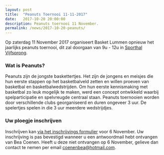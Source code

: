 ```yaml
---
layout: post
title:  "Peanuts Toernooi 11-11-2017"
date:   2017-10-20 20:00:00
description: Peanuts toernooi 11 November.
permalink: /news/2017-10-20-peanuts/
---
```


Op zaterdag 11 November 2017 organiseert Basket Lummen opnieuw het jaarlijks peanuts toernooi, dit zal doorgaan van 9u - 12u in [Sporthal Vijfsprong](/club/sporthal/).

### Wat is Peanuts?

Peanuts zijn de jongste baskettertjes. Het zijn de jongens en meisjes die hun eerste stappen op het basketbalveld zetten en willen proeven van basketbal en basketbalwedstrijden. Om hun eerste kennismaking met basketbal zo leuk mogelijk te maken, werd een concept ontwikkeld waarbij spelparticipatie en spelvreugde centraal staan. Peanuts toernooien worden door verschillende clubs georganiseerd en duren ongeveer 3 uur. De spelertjes spelen in die 3 uur meerdere wedstrijdjes.

### Uw ploegje inschrijven

Inschrijven kan [via het inschrijvings formulier](http://www.basketlummen.be/b/peanuts.asp) voor 6 November. Uw inschrijving is pas bevestigd wanneer u een antwoordmail hebt ontvangen van Bea Coenen. Heeft u deze niet ontvangen op 6 November, gelieve dan contact te nemen per email [coenenbea@hotmail.com](mailto:coenenbea@hotmail.com).
